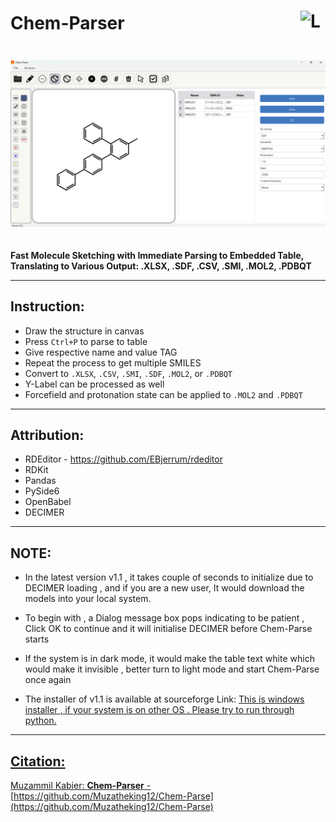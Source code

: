 <h1 style="display: flex; justify-content: space-between; align-items: center;">
  Chem-Parser
  <img src="Img/ms-draw.ico" alt="Logo" style="width: 40px; height: 40px;">
</h1>

<img src="Img/Chem-Parser.png" alt="Chem Parser Banner" style="max-width: 100%; margin: 20px 0;">

**Fast Molecule Sketching with Immediate Parsing to Embedded Table, Translating to Various Output: .XLSX, .SDF, .CSV, .SMI, .MOL2, .PDBQT**

---

## Instruction:

- Draw the structure in canvas  
- Press `Ctrl+P` to parse to table  
- Give respective name and value TAG  
- Repeat the process to get multiple SMILES  
- Convert to `.XLSX`, `.CSV`, `.SMI`, `.SDF`, `.MOL2`, or `.PDBQT`  
- Y-Label can be processed as well  
- Forcefield and protonation state can be applied to `.MOL2` and `.PDBQT`  

---

## Attribution:

- RDEditor -  https://github.com/EBjerrum/rdeditor
- RDKit  
- Pandas  
- PySide6  
- OpenBabel
- DECIMER

---

## NOTE:

- In the latest version v1.1 , it takes couple of seconds to initialize due to DECIMER loading , and if you are a new user, It would download the models into your local system.

- To begin with , a Dialog message box pops indicating to be patient , Click OK to continue and it will initialise DECIMER before Chem-Parse starts

- If the system is in dark mode, it would make the table text white which would make it invisible , better turn to light mode and start Chem-Parse once again

- The installer of v1.1 is available at sourceforge Link: <a href="https://sourceforge.net/projects/chem-parse/" > This is windows installer , if your system is on other OS . Please try to run through python.

---

## Citation:

Muzammil Kabier: **Chem-Parser** - [https://github.com/Muzatheking12/Chem-Parse](https://github.com/Muzatheking12/Chem-Parse)



